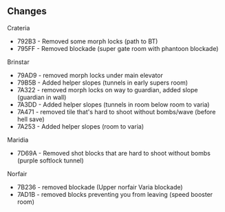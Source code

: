 ﻿## Changes
Crateria
- 792B3 - Removed some morph locks (path to BT)
- 795FF - Removed blockade (super gate room with phantoon blockade)

Brinstar
- 79AD9 - removed morph locks under main elevator
- 79B5B - Added helper slopes (tunnels in early supers room)
- 7A322 - removed morph locks on way to guardian, added slope (guardian in wall)
- 7A3DD - Added helper slopes (tunnels in room below room to varia)
- 7A471 - removed tile that's hard to shoot without bombs/wave (before hell save)
- 7A253 - Added helper slopes (room to varia)

Maridia
- 7D69A - Removed shot blocks that are hard to shoot without bombs (purple softlock tunnel)

Norfair
- 7B236 - removed blockade (Upper norfair Varia blockade)
- 7AD1B - removed blocks preventing you from leaving (speed booster room)
